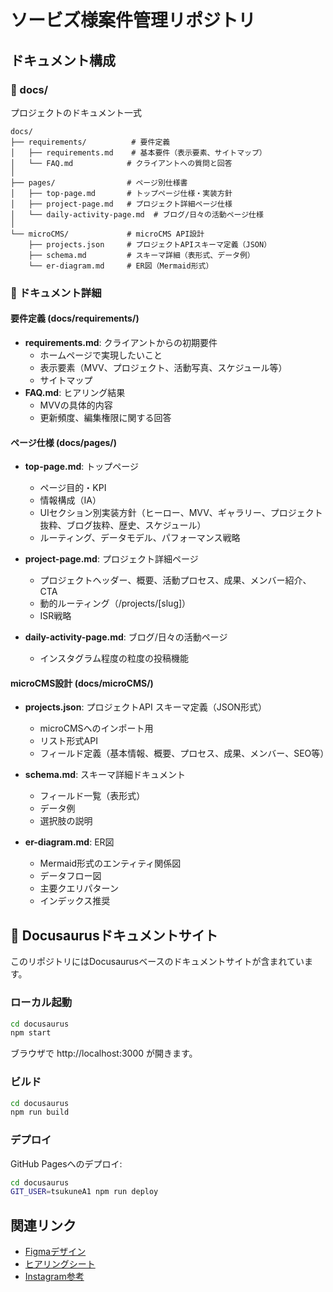 # ソービズ様案件管理リポジトリ

## ドキュメント構成

### 📁 docs/
プロジェクトのドキュメント一式

```
docs/
├── requirements/          # 要件定義
│   ├── requirements.md    # 基本要件（表示要素、サイトマップ）
│   └── FAQ.md            # クライアントへの質問と回答
│
├── pages/                # ページ別仕様書
│   ├── top-page.md       # トップページ仕様・実装方針
│   ├── project-page.md   # プロジェクト詳細ページ仕様
│   └── daily-activity-page.md  # ブログ/日々の活動ページ仕様
│
└── microCMS/             # microCMS API設計
    ├── projects.json     # プロジェクトAPIスキーマ定義（JSON）
    ├── schema.md         # スキーマ詳細（表形式、データ例）
    └── er-diagram.md     # ER図（Mermaid形式）
```

### 📄 ドキュメント詳細

#### 要件定義 (docs/requirements/)
- **requirements.md**: クライアントからの初期要件
  - ホームページで実現したいこと
  - 表示要素（MVV、プロジェクト、活動写真、スケジュール等）
  - サイトマップ
- **FAQ.md**: ヒアリング結果
  - MVVの具体的内容
  - 更新頻度、編集権限に関する回答

#### ページ仕様 (docs/pages/)
- **top-page.md**: トップページ
  - ページ目的・KPI
  - 情報構成（IA）
  - UIセクション別実装方針（ヒーロー、MVV、ギャラリー、プロジェクト抜粋、ブログ抜粋、歴史、スケジュール）
  - ルーティング、データモデル、パフォーマンス戦略

- **project-page.md**: プロジェクト詳細ページ
  - プロジェクトヘッダー、概要、活動プロセス、成果、メンバー紹介、CTA
  - 動的ルーティング（/projects/[slug]）
  - ISR戦略

- **daily-activity-page.md**: ブログ/日々の活動ページ
  - インスタグラム程度の粒度の投稿機能

#### microCMS設計 (docs/microCMS/)
- **projects.json**: プロジェクトAPI スキーマ定義（JSON形式）
  - microCMSへのインポート用
  - リスト形式API
  - フィールド定義（基本情報、概要、プロセス、成果、メンバー、SEO等）

- **schema.md**: スキーマ詳細ドキュメント
  - フィールド一覧（表形式）
  - データ例
  - 選択肢の説明

- **er-diagram.md**: ER図
  - Mermaid形式のエンティティ関係図
  - データフロー図
  - 主要クエリパターン
  - インデックス推奨

## 🚀 Docusaurusドキュメントサイト

このリポジトリにはDocusaurusベースのドキュメントサイトが含まれています。

### ローカル起動
```bash
cd docusaurus
npm start
```

ブラウザで http://localhost:3000 が開きます。

### ビルド
```bash
cd docusaurus
npm run build
```

### デプロイ
GitHub Pagesへのデプロイ:
```bash
cd docusaurus
GIT_USER=tsukuneA1 npm run deploy
```

## 関連リンク
- [Figmaデザイン](https://www.figma.com/design/SueA7I2vCsatvIf0s7BgB7/%E7%84%A1%E9%A1%8C?node-id=1-2&m=dev)
- [ヒアリングシート](https://docs.google.com/spreadsheets/d/1kes_jsUjmCYzL3CurdJzY3uCJvnFgUDqtTZzpUGx7A8/edit?usp=sharing)
- [Instagram参考](https://www.instagram.com/wavoc_social_business_/?hl=ja)
